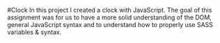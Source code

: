 #Clock
In this project I created a clock with JavaScript.
The goal of this assignment was for us to have a more solid understanding of the DOM,
general JavaScript syntax and to understand how to properly use SASS variables & syntax.
